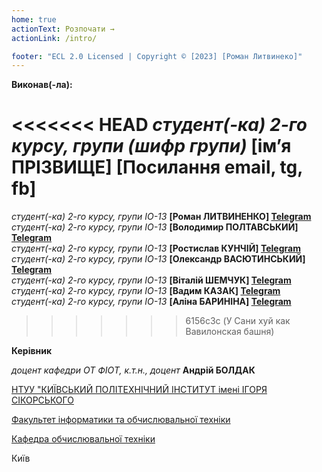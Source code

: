 ```yaml
---
home: true
actionText: Розпочати →
actionLink: /intro/

footer: "ECL 2.0 Licensed | Copyright © [2023] [Роман Литвинеко]"
---
```


**Виконав(-ла):** 

<<<<<<< HEAD
*студент(-ка) 2-го курсу, групи (шифр групи)*<span padding-right:5em></span> **[ім’я ПРІЗВИЩЕ] [Посилання email, tg, fb]**
=======
*студент(-ка) 2-го курсу, групи IO-13*<span padding-right:5em></span> **[Роман ЛИТВИНЕНКО] <a href="https://t.me/ZolSens" target="_blank">Telegram</a>** <br>
*студент(-ка) 2-го курсу, групи IO-13*<span padding-right:5em></span> **[Володимир ПОЛТАВСЬКИЙ] <a href="https://t.me/WhtsPoint" target="_blank">Telegram</a>** <br>
*студент(-ка) 2-го курсу, групи IO-13*<span padding-right:5em></span> **[Ростислав КУНЧІЙ] <a href="https://t.me/ros_27" target="_blank">Telegram</a>**<br>
*студент(-ка) 2-го курсу, групи IO-13*<span padding-right:5em></span> **[Олександр ВАСЮТИНСЬКИЙ] <a href="https://t.me/Moorlack" target="_blank">Telegram</a>** <br>
*студент(-ка) 2-го курсу, групи IO-13*<span padding-right:5em></span> **[Віталій ШЕМЧУК] <a href="https://t.me/vetshem" target="_blank">Telegram</a>**<br>
*студент(-ка) 2-го курсу, групи IO-13*<span padding-right:5em></span> **[Вадим КАЗАК] <a href="https://t.me/sxlwrl" target="_blank">Telegram</a>** <br>
*студент(-ка) 2-го курсу, групи IO-13*<span padding-right:5em></span> **[Аліна БАРИНІНА] <a href="https://t.me/aljolen" target="_blank">Telegram</a>** 
>>>>>>> 6156c3c (У Сани хуй как Вавилонская башня)

**Керівник**

*доцент кафедри ОТ ФІОТ, к.т.н., доцент*<span padding-right:5em></span> **Андрій БОЛДАК** 

[НТУУ "КИЇВСЬКИЙ ПОЛІТЕХНІЧНИЙ ІНСТИТУТ імені ІГОРЯ СІКОРСЬКОГО](https://kpi.ua/)

[Факультет інформатики та обчислювальної техніки](https://fiot.kpi.ua/)

[Кафедра обчислювальної техніки](https://comsys.kpi.ua/)

Київ
